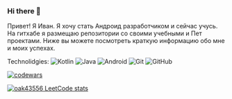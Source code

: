 ### Hi there 👋
Привет! Я Иван. Я хочу стать Андроид разработчиком и сейчас учусь. На гитхабе я размещаю репозитории со своими учебными и Пет проектами. Ниже вы можете посмотреть краткую информацию обо мне и моих успехах.

Technolidgies:
![Kotlin](https://img.shields.io/badge/kotlin-%237F52FF.svg?style=for-the-badge&logo=kotlin&logoColor=white)
![Java](https://img.shields.io/badge/java-%23ED8B00.svg?style=for-the-badge&logo=java&logoColor=white)
![Android](https://img.shields.io/badge/Android-3DDC84?style=for-the-badge&logo=android&logoColor=white)
![Git](https://img.shields.io/badge/git-%23F05033.svg?style=for-the-badge&logo=git&logoColor=white)
![GitHub](https://img.shields.io/badge/github-%23121011.svg?style=for-the-badge&logo=github&logoColor=white)


[![codewars](https://www.codewars.com/users/JohnGudron/badges/large)](https://www.codewars.com/users/JohnGudron)

[![oak43556 LeetCode stats](https://leetcode-stats-six.vercel.app/api?username=oak43556)](https://github.com/KnlnKS/leetcode-stats)



<!--
**JohnGudron/JohnGudron** is a ✨ _special_ ✨ repository because its `README.md` (this file) appears on your GitHub profile.

Here are some ideas to get you started:

- 🔭 I’m currently working on ...
- 🌱 I’m currently learning ...
- 👯 I’m looking to collaborate on ...
- 🤔 I’m looking for help with ...
- 💬 Ask me about ...
- 📫 How to reach me: ...
- 😄 Pronouns: ...
- ⚡ Fun fact: ...
-->
